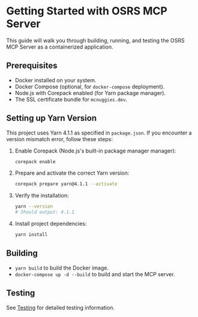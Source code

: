 # Getting Started with OSRS MCP Server

This guide will walk you through building, running, and testing the OSRS MCP Server as a containerized application.

## Prerequisites

- Docker installed on your system.
- Docker Compose (optional, for `docker-compose` deployment).
- Node.js with Corepack enabled (for Yarn package manager).
- The SSL certificate bundle for `mcnuggies.dev`.

## Setting up Yarn Version

This project uses Yarn 4.1.1 as specified in `package.json`. If you encounter a version mismatch error, follow these steps:

1. Enable Corepack (Node.js's built-in package manager manager):
   ```sh
   corepack enable
   ```

2. Prepare and activate the correct Yarn version:
   ```sh
   corepack prepare yarn@4.1.1 --activate
   ```

3. Verify the installation:
   ```sh
   yarn --version
   # Should output: 4.1.1
   ```

4. Install project dependencies:
   ```sh
   yarn install
   ```

## Building

- `yarn build` to build the Docker image.
- `docker-compose up -d --build` to build and start the MCP server.

## Testing

See [Testing](./testing.md) for detailed testing information.

